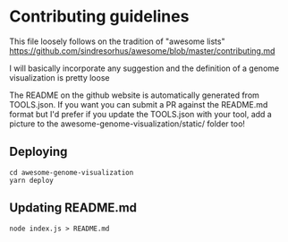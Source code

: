 # Contributing guidelines

This file loosely follows on the tradition of "awesome lists" https://github.com/sindresorhus/awesome/blob/master/contributing.md

I will basically incorporate any suggestion and the definition of a genome visualization is pretty loose

The README on the github website is automatically generated from TOOLS.json. If you want you can submit a PR against the README.md format but I'd prefer if you update the TOOLS.json with your tool, add a picture to the awesome-genome-visualization/static/ folder too!


## Deploying

    cd awesome-genome-visualization
    yarn deploy

## Updating README.md

    node index.js > README.md
